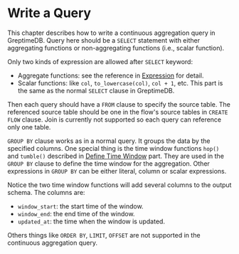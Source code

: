 # Write a Query

This chapter describes how to write a continuous aggregation query in GreptimeDB. Query here should be a `SELECT` statement with either aggregating functions or non-aggregating functions (i.e., scalar function).

Only two kinds of expression are allowed after `SELECT` keyword:
- Aggregate functions: see the reference in [Expression](./expression.md) for detail.
- Scalar functions: like `col`, `to_lowercase(col)`, `col + 1`, etc. This part is the same as the normal `SELECT` clause in GreptimeDB.

Then each query should have a `FROM` clause to specify the source table. The referenced source table should be one in the flow's source tables in `CREATE FLOW` clause. Join is currently not supported so each query can reference only one table.

`GROUP BY` clause works as in a normal query. It groups the data by the specified columns. One special thing is the time window functions `hop()` and `tumble()` described in [Define Time Window](./define-time-window.md) part. They are used in the `GROUP BY` clause to define the time window for the aggregation. Other expressions in `GROUP BY` can be either literal, column or scalar expressions.

Notice the two time window functions will add several columns to the output schema. The columns are:
- `window_start`: the start time of the window.
- `window_end`: the end time of the window.
- `updated_at`: the time when the window is updated.

Others things like `ORDER BY`, `LIMIT`, `OFFSET` are not supported in the continuous aggregation query.
